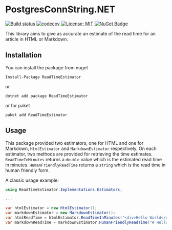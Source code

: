# PostgresConnString.NET

[![Build status](https://ci.appveyor.com/api/projects/status/m47qrpg43t5l9mo3?svg=true)](https://ci.appveyor.com/project/BolorunduroWinnerTimothy/postgresconnstring-net)
 [![codecov](https://codecov.io/gh/bolorundurowb/PostgresConnString.NET/branch/master/graph/badge.svg)](https://codecov.io/gh/bolorundurowb/PostgresConnString.NET) [![License: MIT](https://img.shields.io/badge/License-MIT-yellow.svg)](LICENSE) [![NuGet Badge](https://buildstats.info/nuget/PostgresConnString.NET)](https://www.nuget.org/packages/PostgresConnString.NET)

This library aims to give as accurate an estimate of the read time for an article in HTML or Markdown.

## Installation

You can install the package from nuget

```
Install-Package ReadTimeEstimator
```

or

```
dotnet add package ReadTimeEstimator
```

or for paket

```
paket add ReadTimeEstimator
```

## Usage

This package provided two estimators, one for HTML and one for Markdown, `HtmlEstimator` and `MarkdownEstimator` respectively. On each estimator, two methods are provided for retrieving the time estimates. `ReadTimeInMinutes` returns a `double` value which is the estimated read time in minutes. `HumanFriendlyReadTime` returns a `string` which is  the read time in human friendly form.
 
A classic usage example:

```csharp
using ReadTimeEstimator.Implementations.Estimators;

...

var htmlEstimator = new HtmlEstimator();
var markdownEstimator = new MarkdownEstimator();
var htmlReadTime = htmlEstimator.ReadTimeInMinutes("<div>Hello World</div>"); // 0.00727
var markdownReadTime = markdownEstimator.HumanFriendlyReadTime("# Hello World"); // less than a minute
```
